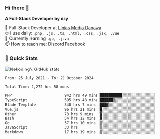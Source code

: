 ### Hi there 👋

**A Full-Stack Developer by day**

🔭 Full-Stack Developer at [Lintas Media Danawa](https://www.lintasmediadanawa.com/)  
⚙️ I use daily: `.php, .js, .ts, .html, .css, .jsx, .vue`  
🌱 Currently learning `.go, .java`  
📫 How to reach me: [Discord](https://discordapp.com/users/984448732999327766)  [Facebook](https://fb.me/tyvandi)  

### 🚀 Quick Stats  

![Nekoding's GitHub stats](https://github-readme-stats.vercel.app/api?username=nekoding&show_icons=true)

<!--START_SECTION:waka-->

```txt
From: 25 July 2021 - To: 29 October 2024

Total Time: 2,272 hrs 58 mins

PHP                        942 hrs 49 mins ██████████░░░░░░░░░░░░░░░   40.19 %
TypeScript                 595 hrs 48 mins ██████▒░░░░░░░░░░░░░░░░░░   25.39 %
Blade Template             340 hrs 7 mins  ███▓░░░░░░░░░░░░░░░░░░░░░   14.50 %
Vue.js                     96 hrs 21 mins  █░░░░░░░░░░░░░░░░░░░░░░░░   04.11 %
Other                      73 hrs 9 mins   ▓░░░░░░░░░░░░░░░░░░░░░░░░   03.12 %
Bash                       54 hrs 12 mins  ▓░░░░░░░░░░░░░░░░░░░░░░░░   02.31 %
Go                         37 hrs 10 mins  ▒░░░░░░░░░░░░░░░░░░░░░░░░   01.58 %
JavaScript                 33 hrs          ▒░░░░░░░░░░░░░░░░░░░░░░░░   01.41 %
Markdown                   17 hrs 19 mins  ▒░░░░░░░░░░░░░░░░░░░░░░░░   00.74 %
```

<!--END_SECTION:waka-->

<!--
**nekoding/nekoding** is a ✨ _special_ ✨ repository because its `README.md` (this file) appears on your GitHub profile.

Here are some ideas to get you started:

- 🔭 I’m currently working on ...
- 🌱 I’m currently learning ...
- 👯 I’m looking to collaborate on ...
- 🤔 I’m looking for help with ...
- 💬 Ask me about ...
- 📫 How to reach me: ...
- 😄 Pronouns: ...
- ⚡ Fun fact: ...
-->
